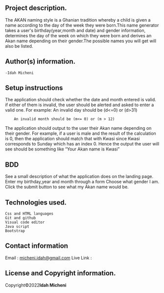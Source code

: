 ## Project description.
The AKAN naming style is a Ghanian tradition whereby a child is given a name according to the day of the week they were born.This name generator takes a user's birthday(year,month and date) and gender information, determines the day of the week on which they were born and derives an Akan name depending on their gender.The possible names you will get will also be listed.

## Author(s) information.
    -Idah Micheni

## Setup instructions
The application should check whether the date and month entered is valid. if either of them is invalid,  the user should be alerted and asked to enter a valid one. For example:
        An invalid day should be (d<=0) or (d>31)

        An invalid month should be (m<= 0) or (m > 12)  

The application should output to the user their Akan name depending on their gender. For example, if a user is male and the result of the calculation is 0, then the application should match that with Kwasi since Kwasi corresponds to Sunday which has an index 0. Hence the output the user will see should be something like “Your Akan name is Kwasi” 

## BDD
See a small description of what the application does on the landing page.
Enter my birthday,year and month through a form 
Choose what gender I am.
Click the submit button to see what my Akan name would be.

## Technologies used.
	Css and HTML languages
	Git and github
	Visual code editor
	Java script
	Bootstrap
## Contact information
 Email : micheni.idah@gmail.com
 Live Link :
 
## License and Copyright information.
Copyright©2022**Idah Micheni**